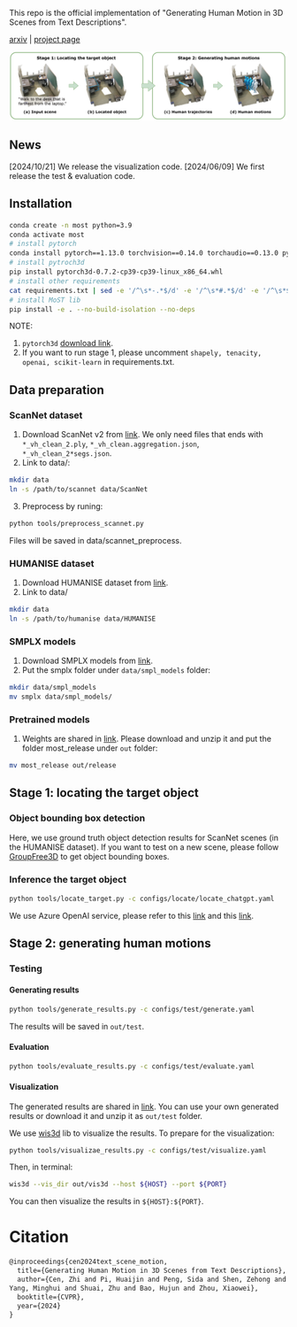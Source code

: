 This repo is the official implementation of "Generating Human Motion in 3D Scenes from Text Descriptions".

[arxiv](https://arxiv.org/abs/2405.07784) | [project page](https://zju3dv.github.io/text_scene_motion/)

![pipeline](doc/pipeline.png)

## News
[2024/10/21] We release the visualization code.
[2024/06/09] We first release the test & evaluation code.

## Installation
```bash
conda create -n most python=3.9
conda activate most
# install pytorch
conda install pytorch==1.13.0 torchvision==0.14.0 torchaudio==0.13.0 pytorch-cuda=11.6 -c pytorch -c nvidia
# install pytroch3d
pip install pytorch3d-0.7.2-cp39-cp39-linux_x86_64.whl
# install other requirements
cat requirements.txt | sed -e '/^\s*-.*$/d' -e '/^\s*#.*$/d' -e '/^\s*$/d' | awk '{split($0, a, "#"); if (length(a) > 1) print a[1]; else print $0;}' | awk '{split($0, a, "@"); if (length(a) > 1) print a[2]; else print $0;}' | xargs -n 1 pip install
# install MoST lib
pip install -e . --no-build-isolation --no-deps
```

NOTE:
1. `pytorch3d` [download link](https://dl.fbaipublicfiles.com/pytorch3d/packaging/wheels/py39_cu116_pyt1130/download.html).
2. If you want to run stage 1, please uncomment `shapely, tenacity, openai, scikit-learn` in requirements.txt.

## Data preparation
### ScanNet dataset
1. Download ScanNet v2 from [link](http://www.scan-net.org/). We only need files that ends with `*_vh_clean_2.ply`, `*_vh_clean.aggregation.json`, `*_vh_clean_2*segs.json`.
2. Link to data/:
```bash
mkdir data
ln -s /path/to/scannet data/ScanNet
```
3. Preprocess by runing:
```bash
python tools/preprocess_scannet.py
```
Files will be saved in data/scannet_preprocess.
### HUMANISE dataset
1. Download HUMANISE dataset from [link](https://github.com/Silverster98/HUMANISE).
2. Link to data/
```bash
mkdir data
ln -s /path/to/humanise data/HUMANISE
```

### SMPLX models
1. Download SMPLX models from [link](https://smpl-x.is.tue.mpg.de/).
2. Put the smplx folder under ```data/smpl_models``` folder:
```bash
mkdir data/smpl_models
mv smplx data/smpl_models/
```

### Pretrained models
1. Weights are shared in [link](https://drive.google.com/file/d/1tftqacTRZoLfpZiNqGyDQPJlU7KnrQt6/view?usp=sharing). Please download and unzip it and put the folder most_release under ```out``` folder:
```bash
mv most_release out/release
```

## Stage 1: locating the target object
### Object bounding box detection
Here, we use ground truth object detection results for ScanNet scenes (in the HUMANISE dataset).
If you want to test on a new scene, please follow [GroupFree3D](https://github.com/zeliu98/Group-Free-3D) to get object bounding boxes.

### Inference the target object
```bash
python tools/locate_target.py -c configs/locate/locate_chatgpt.yaml
```
We use Azure OpenAI service, please refer to this [link](https://learn.microsoft.com/en-us/azure/ai-services/openai/how-to/create-resource?pivots=web-portal) and this [link](https://learn.microsoft.com/en-us/azure/ai-services/openai/how-to/switching-endpoints).

## Stage 2: generating human motions
### Testing

#### Generating results
```bash
python tools/generate_results.py -c configs/test/generate.yaml
```
The results will be saved in ```out/test```.
#### Evaluation
```bash
python tools/evaluate_results.py -c configs/test/evaluate.yaml
```

#### Visualization
The generated results are shared in [link](https://drive.google.com/file/d/1zrpzJltY9bseKV3BGuZZpmmtQRT7rQye/view?usp=sharing). You can use your own generated results or download it and unzip it as ```out/test``` folder.

We use [wis3d](https://pypi.org/project/wis3d/) lib to visualize the results.
To prepare for the visualization:
```bash
python tools/visualizae_results.py -c configs/test/visualize.yaml
```
Then, in terminal:
```bash
wis3d --vis_dir out/vis3d --host ${HOST} --port ${PORT}
```
You can then visualize the results in ```${HOST}:${PORT}```.


# Citation

```
@inproceedings{cen2024text_scene_motion,
  title={Generating Human Motion in 3D Scenes from Text Descriptions},
  author={Cen, Zhi and Pi, Huaijin and Peng, Sida and Shen, Zehong and Yang, Minghui and Shuai, Zhu and Bao, Hujun and Zhou, Xiaowei},
  booktitle={CVPR},
  year={2024}
}
```